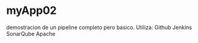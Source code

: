 # myApp02
demostracion de un pipeline completo pero basico.
Utiliza:
Github
Jenkins
SonarQube
Apache
